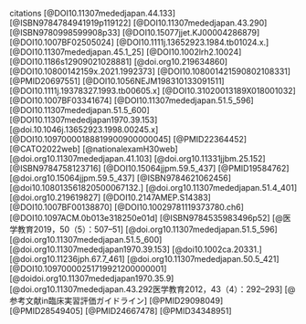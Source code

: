 citations [@DOI10.11307mededjapan.44.133] [@ISBN9784784941919p119122] [@DOI10.11307mededjapan.43.290] [@ISBN9780998599908p33] [@DOI10.15077jjet.KJ00004286879] [@DOI10.1007BF02505024] [@DOI10.1111j.13652923.1984.tb01024.x.] [@DOI10.11307mededjapan.45.1_25] [@DOI10.1002lrh2.10024] [@DOI10.1186s12909021028881] [@doi.org10.219634860] [@DOI10.10800142159x.2021.1992373] [@DOI10.108001421590802108331] [@PMID20697551] [@DOI10.1056NEJM198310133091511] [@DOI10.1111j.19378327.1993.tb00605.x] [@DOI10.31020013189X018001032] [@DOI10.1007BF03341674] [@DOI10.11307mededjapan.51.5_596] [@DOI10.11307mededjapan.51.5_600] [@DOI10.11307mededjapan1970.39.153] [@doi.10.1046j.13652923.1998.00245.x] [@DOI10.10970000188819900900000045] [@PMID22364452] [@CATO2022web] [@nationalexamH30web] [@doi.org10.11307mededjapan.41.103] [@doi.org10.11331jjbm.25.152] [@ISBN9784758123716] [@DOI10.15064jjpm.59.5_437] [@PMID19584762] [@doi.org10.15064jjpm.59.5_437] [@ISBN9784621062456] [@doi10.108013561820500067132.] [@doi.org10.11307mededjapan.51.4_401] [@doi.org10.219619827] [@DOI10.2147AMEP.S14383] [@DOI10.1007BF00138870] [@DOI10.10029781119373780.ch6] [@DOI10.1097ACM.0b013e318250e01d] [@ISBN9784535983496p52] [@医学教育2019，50（5）：507–51] [@doi.org10.11307mededjapan.51.5_596] [@doi.org10.11307mededjapan.51.5_600] [@doi.org10.11307mededjapan1970.39.153] [@doi10.1002ca.20331.] [@doi.org10.11236jph.67.7_461] [@doi.org10.11307mededjapan.50.5_421] [@DOI10.10970000251719921200000001] [@doidoi.org10.11307mededjapan1970.35.9] [@doi.org10.11307mededjapan.43.292医学教育2012，43（4）：292–293] [@参考文献in臨床実習評価ガイドライン] [@PMID29098049] [@PMID28549405] [@PMID24667478] [@PMID34348951] 
